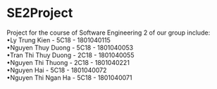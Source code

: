 # SE2Project
Project for the course of Software Engineering 2 of our group include:
<br>•Ly Trung Kien - 5C18 - 1801040115
<br>•Nguyen Thuy Duong - 5C18 - 1801040053
<br>•Tran Thi Thuy Duong - 2C18 - 1801040055
<br>•Nguyen Thi Thuong - 2C18 - 1801040221
<br>•Nguyen Hai - 5C18 - 1801040072
<br>•Nguyen Thi Ngan Ha - 5C18 - 1801040071

